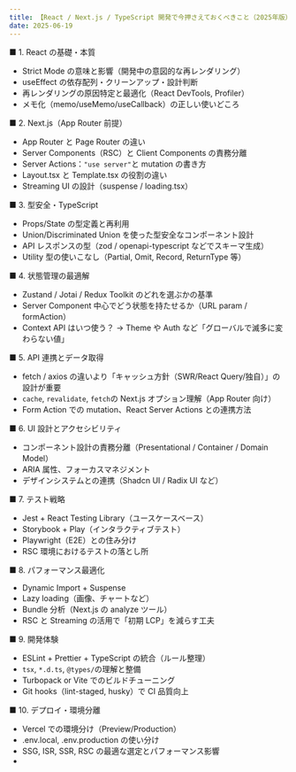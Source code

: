 ```yaml
---
title: 【React / Next.js / TypeScript 開発で今押さえておくべきこと（2025年版）】
date: 2025-06-19
---
```


■ 1. React の基礎・本質

- Strict Mode の意味と影響（開発中の意図的な再レンダリング）
- useEffect の依存配列・クリーンアップ・設計判断
- 再レンダリングの原因特定と最適化（React DevTools, Profiler）
- メモ化（memo/useMemo/useCallback）の正しい使いどころ

■ 2. Next.js（App Router 前提）

- App Router と Page Router の違い
- Server Components（RSC）と Client Components の責務分離
- Server Actions：`"use server"`と mutation の書き方
- Layout.tsx と Template.tsx の役割の違い
- Streaming UI の設計（suspense / loading.tsx）

■ 3. 型安全・TypeScript

- Props/State の型定義と再利用
- Union/Discriminated Union を使った型安全なコンポーネント設計
- API レスポンスの型（zod / openapi-typescript などでスキーマ生成）
- Utility 型の使いこなし（Partial, Omit, Record, ReturnType 等）

■ 4. 状態管理の最適解

- Zustand / Jotai / Redux Toolkit のどれを選ぶかの基準
- Server Component 中心でどう状態を持たせるか（URL param / formAction）
- Context API はいつ使う？ → Theme や Auth など「グローバルで滅多に変わらない値」

■ 5. API 連携とデータ取得

- fetch / axios の違いより「キャッシュ方針（SWR/React Query/独自）」の設計が重要
- `cache`, `revalidate`, `fetch`の Next.js オプション理解（App Router 向け）
- Form Action での mutation、React Server Actions との連携方法

■ 6. UI 設計とアクセシビリティ

- コンポーネント設計の責務分離（Presentational / Container / Domain Model）
- ARIA 属性、フォーカスマネジメント
- デザインシステムとの連携（Shadcn UI / Radix UI など）

■ 7. テスト戦略

- Jest + React Testing Library（ユースケースベース）
- Storybook + Play（インタラクティブテスト）
- Playwright（E2E）との住み分け
- RSC 環境におけるテストの落とし所

■ 8. パフォーマンス最適化

- Dynamic Import + Suspense
- Lazy loading（画像、チャートなど）
- Bundle 分析（Next.js の analyze ツール）
- RSC と Streaming の活用で「初期 LCP」を減らす工夫

■ 9. 開発体験

- ESLint + Prettier + TypeScript の統合（ルール整理）
- `tsx`, `*.d.ts`, `@types/`の理解と整備
- Turbopack or Vite でのビルドチューニング
- Git hooks（lint-staged, husky）で CI 品質向上

■ 10. デプロイ・環境分離

- Vercel での環境分け（Preview/Production）
- .env.local, .env.production の使い分け
- SSG, ISR, SSR, RSC の最適な選定とパフォーマンス影響
-

